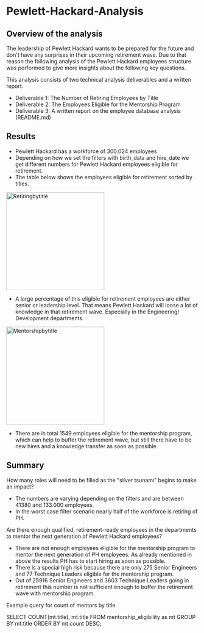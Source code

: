# Pewlett-Hackard-Analysis

## Overview of the analysis

The leadership of Pewlett Hackard wants to be prepared for the future and don't have any surprises in their upcoming retirement wave. Due to that reason the following analysis of the Pewlett Hackard employees structure was performed to give more insights about the following key questions. 

This analysis consists of two technical analysis deliverables and a written report. 

- Deliverable 1: The Number of Retiring Employees by Title
- Deliverable 2: The Employees Eligible for the Mentorship Program
- Deliverable 3: A written report on the employee database analysis (README.md)


## Results

- Pewlett Hackard has a workforce of 300.024 employees 
- Depending on how we set the filters with birth_data and hire_date we get different numbers for Pewlett Hackard employees eligible for retirement. 
- The table below shows the employees eligible for retirement sorted by titles. 

<img width="257" alt="Retiringbytitle" src="https://user-images.githubusercontent.com/69826498/194438878-21f71c26-d96d-4aed-985a-37bfe2b1c03b.png">

- A large percentage of this eligible for retirement employees are either senior or leadership level. That means Pewlett Hackard will loose a lot of knowledge in that retirement wave. Especially in the Engineering/ Development departments. 

<img width="257" alt="Mentorshipbytitle" src="https://user-images.githubusercontent.com/69826498/194438963-3b55692e-53fc-43d0-8753-898ee58e0d00.png">

- There are in total 1549 employees eligible for the mentorship program, which can help to buffer the retirement wave, but still there have to be new hires and a knowledge transfer as soon as possible. 


## Summary

How many roles will need to be filled as the "silver tsunami" begins to make an impact?
- The numbers are varying depending on the filters and are between 41380 and 133.000 employees. 
- In the worst case filter scenario nearly half of the workforce is retiring of PH. 


Are there enough qualified, retirement-ready employees in the departments to mentor the next generation of Pewlett Hackard employees?
- There are not enough employees eligible for the mentorship program to mentor the next generation of PH employees. As already mentioned in above the results PH has to start hiring as soon as possible. 
- There is a special high risk because there are only 275 Senior Engineers and 77 Technique Leaders eligible for the mentorship program. 
- Out of 25916 Senior Engineers and 3603 Technique Leaders going in retirement this number is not sufficient enough to buffer the retirement wave with mentorship program. 

Example query for count of mentors by title. 

SELECT COUNT(mt.title),
		mt.title
FROM mentorship_eligibility as mt
GROUP BY mt.title
ORDER BY mt.count DESC;


